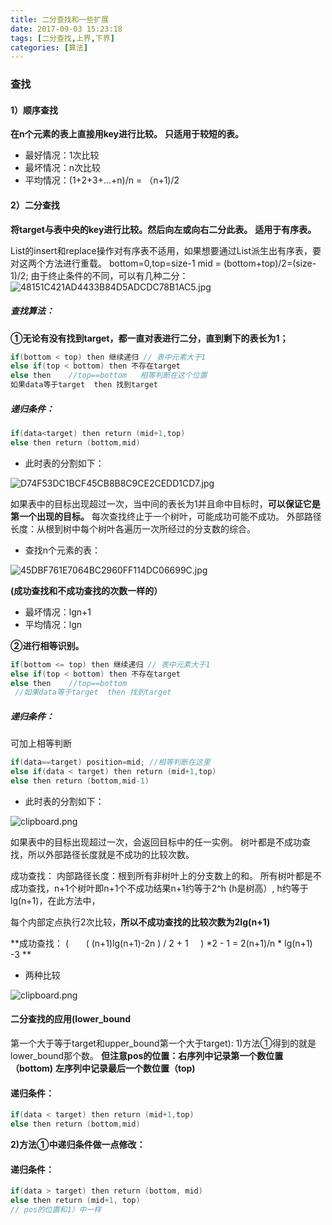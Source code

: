 ```yaml
---
title: 二分查找和一些扩展
date: 2017-09-03 15:23:18
tags: [二分查找,上界,下界]
categories: [算法]
---
```


### 查找

#### 1）顺序查找

**在n个元素的表上直接用key进行比较。**
**只适用于较短的表。**

* 最好情况：1次比较
* 最坏情况：n次比较
* 平均情况：(1+2+3+...+n)/n = （n+1)/2

#### 2）二分查找
**将target与表中央的key进行比较。然后向左或向右二分此表。**
**适用于有序表。**

List的insert和replace操作对有序表不适用，如果想要通过List派生出有序表，要对这两个方法进行重载。
bottom=0,top=size-1
mid = (bottom+top)/2=(size-1)/2;
由于终止条件的不同，可以有几种二分：
![48151C421AD4433B84D5ADCDC78B1AC5.jpg](http://ovwunej09.bkt.clouddn.com/search02.jpg)

##### 查找算法：

**①无论有没有找到target，都一直对表进行二分，直到剩下的表长为1；**

```c++
if(bottom < top) then 继续递归 // 表中元素大于1
else if(top < bottom) then 不存在target 
else then    //top==bottom   相等判断在这个位置
如果data等于target  then 找到target
```

##### 递归条件：

``` c++
if(data<target) then return (mid+1,top)
else then return (bottom,mid)
```

* 此时表的分割如下：

![D74F53DC1BCF45CB8B8C9CE2CEDD1CD7.jpg](http://ovwunej09.bkt.clouddn.com/search03.jpg)

如果表中的目标出现超过一次，当中间的表长为1并且命中目标时，**可以保证它是第一个出现的目标。**
每次查找终止于一个树叶，可能成功可能不成功。
外部路径长度：从根到树中每个树叶各遍历一次所经过的分支数的综合。


* 查找n个元素的表：

![45DBF761E7064BC2960FF114DC06699C.jpg](http://ovwunej09.bkt.clouddn.com/search04.jpg)

**(成功查找和不成功查找的次数一样的）**

* 最坏情况：lgn+1
* 平均情况：lgn

**②进行相等识别。**

``` c++
if(bottom <= top) then 继续递归 // 表中元素大于1
else if(top < bottom) then 不存在target 
else then    //top==bottom
 //如果data等于target  then 找到target 
```


##### 递归条件：
可加上相等判断
```c++
if(data==target) position=mid; //相等判断在这里
else if(data < target) then return (mid+1,top)
else then return (bottom,mid-1)
```

* 此时表的分割如下：

![clipboard.png](http://ovwunej09.bkt.clouddn.com/search02.jpg)

如果表中的目标出现超过一次，会返回目标中的任一实例。
树叶都是不成功查找，所以外部路径长度就是不成功的比较次数。

成功查找：
内部路径长度：根到所有非树叶上的分支数上的和。
所有树叶都是不成功查找，n+1个树叶即n+1个不成功结果n+1约等于2\^h (h是树高）,
h约等于lg(n+1)，在此方法中，

每个内部定点执行2次比较，**所以不成功查找的比较次数为2lg(n+1)**

**成功查找： (       ( (n+1)lg(n+1)-2n ) / 2 + 1     ) \*2 - 1 = 2(n+1)/n \*
lg(n+1) -3 **

* 两种比较

![clipboard.png](http://ovwunej09.bkt.clouddn.com/search04.jpg)

#### 二分查找的应用(lower_bound
第一个大于等于target和upper_bound第一个大于target):
1)方法①得到的就是lower_bound那个数。
**但注意pos的位置：右序列中记录第一个数位置（bottom)**
**左序列中记录最后一个数位置（top)**

#### 递归条件：

``` c++
if(data < target) then return (mid+1,top)
else then return (bottom,mid)
```

**2)方法①中递归条件做一点修改：**

#### 递归条件：
``` c++
if(data > target) then return (bottom, mid)
else then return (mid+1, top)
// pos的位置和1）中一样
```